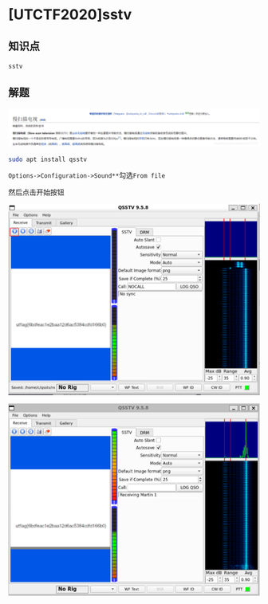 # [UTCTF2020]sstv

## 知识点

`sstv`

## 解题

![](./img/89-2.png)

```bash
sudo apt install qsstv
```

`Options->Configuration->Sound**`勾选`From file`

然后点击开始按钮

![](./img/89-4.png)

![](./img/89-3.png)
